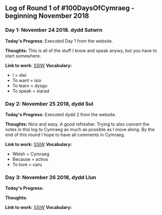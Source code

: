 
## Log of Round 1 of #100DaysOfCymraeg - beginning November 2018

### Day 1: November 24 2018. dydd Satwrn

**Today's Progress**: Executed Day 1 from the website.

**Thoughts:** This is all of the stuff I know and speak anywy, but you have to 
start somewhere.

**Link to work:** 
[SSIW](https://www.saysomethingin.com/welsh/1siw/1)
**Vocabulary:**
- I = dwi 
- To want = isio 
- To learn = dysgu 
- To speak = siarad

### Day 2: November 25 2018, dydd Sul

**Today's Progress**: Executed dydd 2 from the website.

**Thoughts:** Nice and easy. A good refresher. Trying to also convert the notes 
in this log to Cymraeg as much as possible as I move along. By the end of this 
round I hope to have all comments in Cymraeg.

**Link to work:** 
[SSIW](https://www.saysomethingin.com/welsh/1siw/2)
**Vocabulary:**
- Welsh = Cymraeg 
- Because = achos 
- To love = caru

### Day 3: November 26 2018, dydd Llun

**Today's Progress**:
	
**Thoughts:** 

**Link to work:** 
[SSIW]()
**Vocabulary:**
